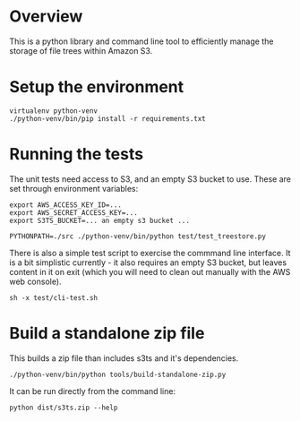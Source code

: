 # Overview

This is a python library and command line tool to efficiently manage
the storage of file trees within Amazon S3.

# Setup the environment

```
virtualenv python-venv
./python-venv/bin/pip install -r requirements.txt
```

# Running the tests

The unit tests need access to S3, and an empty S3 bucket to use. These
are set through environment variables:

```
export AWS_ACCESS_KEY_ID=...
export AWS_SECRET_ACCESS_KEY=...
export S3TS_BUCKET=... an empty s3 bucket ...

PYTHONPATH=./src ./python-venv/bin/python test/test_treestore.py
```

There is also a simple test script to exercise the commmand line
interface. It is a bit simplistic currently - it also requires an
empty S3 bucket, but leaves content in it on exit (which
you will need to clean out manually with the AWS web console).

```
sh -x test/cli-test.sh
```

# Build a standalone zip file

This builds a zip file than includes s3ts and it's dependencies.

```
./python-venv/bin/python tools/build-standalone-zip.py
```

It can be run directly from the command line:

```
python dist/s3ts.zip --help
```
